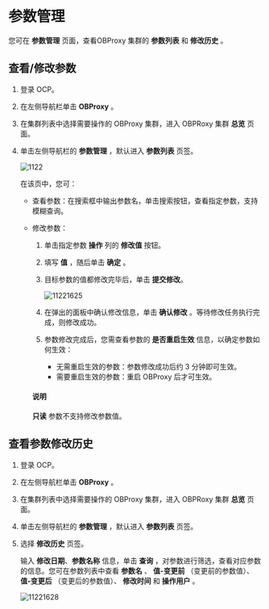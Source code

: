 # 参数管理

您可在 **参数管理** 页面，查看OBProxy 集群的 **参数列表** 和 **修改历史** 。

## 查看/修改参数

1. 登录 OCP。

2. 在左侧导航栏单击 **OBProxy** 。

3. 在集群列表中选择需要操作的 OBProxy 集群，进入 OBPRoxy 集群 **总览** 页面。

4. 单击左侧导航栏的 **参数管理** ，默认进入 **参数列表** 页签。

   ![1122](https://obbusiness-private.oss-cn-shanghai.aliyuncs.com/doc/img/ocp/403-cn/obproxy%E5%8F%82%E6%95%B0%E7%AE%A1%E7%90%86.png)

   在该页中，您可：
   * 查看参数：在搜索框中输出参数名，单击搜索按钮，查看指定参数，支持模糊查询。

   * 修改参数：

     1. 单击指定参数 **操作** 列的 **修改值** 按钮。

     2. 填写 **值** ，随后单击 **确定** 。

     3. 目标参数的值都修改完毕后，单击 **提交修改**。

        ![11221625](https://obbusiness-private.oss-cn-shanghai.aliyuncs.com/doc/img/ocp/403-cn/%E4%BF%AE%E6%94%B9%E5%8F%82%E6%95%B0.png)

     4. 在弹出的面板中确认修改信息，单击 **确认修改** 。等待修改任务执行完成，则修改成功。

     5. 参数修改完成后，您需查看参数的 **是否重启生效** 信息，以确定参数如何生效：

        * 无需重启生效的参数：参数修改成功后约 3 分钟即可生效。
        * 需要重启生效的参数：重启 OBProxy 后才可生效。

      <main id="notice" type='explain'>
      <h4>说明</h4>
      <p><b>只读</b> 参数不支持修改参数值。</p>
      </main>

## 查看参数修改历史

1. 登录 OCP。

2. 在左侧导航栏单击 **OBProxy** 。

3. 在集群列表中选择需要操作的 OBProxy 集群，进入 OBPRoxy 集群 **总览** 页面。

4. 单击左侧导航栏的 **参数管理** ，默认进入 **参数列表** 页签。

5. 选择 **修改历史** 页签。

   输入 **修改日期**、**参数名称** 信息，单击 **查询** ，对参数进行筛选，查看对应参数的信息。您可在参数列表中查看 **参数名** 、 **值-变更前** （变更前的参数值）、 **值-变更后** （变更后的参数值）、 **修改时间** 和 **操作用户** 。

   ![11221628](https://obbusiness-private.oss-cn-shanghai.aliyuncs.com/doc/img/ocp/403-cn/%E5%8F%82%E6%95%B0%E4%BF%AE%E6%94%B9%E5%8E%86%E5%8F%B2.png)
